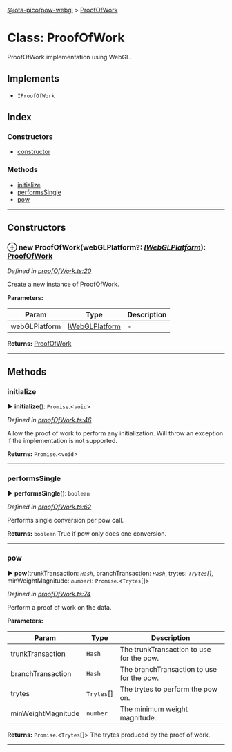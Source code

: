 [@iota-pico/pow-webgl](../README.md) > [ProofOfWork](../classes/proofofwork.md)



# Class: ProofOfWork


ProofOfWork implementation using WebGL.

## Implements

* `IProofOfWork`

## Index

### Constructors

* [constructor](proofofwork.md#constructor)


### Methods

* [initialize](proofofwork.md#initialize)
* [performsSingle](proofofwork.md#performssingle)
* [pow](proofofwork.md#pow)



---
## Constructors
<a id="constructor"></a>


### ⊕ **new ProofOfWork**(webGLPlatform?: *[IWebGLPlatform](../interfaces/iwebglplatform.md)*): [ProofOfWork](proofofwork.md)


*Defined in [proofOfWork.ts:20](https://github.com/iotaeco/iota-pico-pow-webgl/blob/dce988e/src/proofOfWork.ts#L20)*



Create a new instance of ProofOfWork.


**Parameters:**

| Param | Type | Description |
| ------ | ------ | ------ |
| webGLPlatform | [IWebGLPlatform](../interfaces/iwebglplatform.md)   |  - |





**Returns:** [ProofOfWork](proofofwork.md)

---


## Methods
<a id="initialize"></a>

###  initialize

► **initialize**(): `Promise`.<`void`>



*Defined in [proofOfWork.ts:46](https://github.com/iotaeco/iota-pico-pow-webgl/blob/dce988e/src/proofOfWork.ts#L46)*



Allow the proof of work to perform any initialization. Will throw an exception if the implementation is not supported.




**Returns:** `Promise`.<`void`>





___

<a id="performssingle"></a>

###  performsSingle

► **performsSingle**(): `boolean`



*Defined in [proofOfWork.ts:62](https://github.com/iotaeco/iota-pico-pow-webgl/blob/dce988e/src/proofOfWork.ts#L62)*



Performs single conversion per pow call.




**Returns:** `boolean`
True if pow only does one conversion.






___

<a id="pow"></a>

###  pow

► **pow**(trunkTransaction: *`Hash`*, branchTransaction: *`Hash`*, trytes: *`Trytes`[]*, minWeightMagnitude: *`number`*): `Promise`.<`Trytes`[]>



*Defined in [proofOfWork.ts:74](https://github.com/iotaeco/iota-pico-pow-webgl/blob/dce988e/src/proofOfWork.ts#L74)*



Perform a proof of work on the data.


**Parameters:**

| Param | Type | Description |
| ------ | ------ | ------ |
| trunkTransaction | `Hash`   |  The trunkTransaction to use for the pow. |
| branchTransaction | `Hash`   |  The branchTransaction to use for the pow. |
| trytes | `Trytes`[]   |  The trytes to perform the pow on. |
| minWeightMagnitude | `number`   |  The minimum weight magnitude. |





**Returns:** `Promise`.<`Trytes`[]>
The trytes produced by the proof of work.






___


